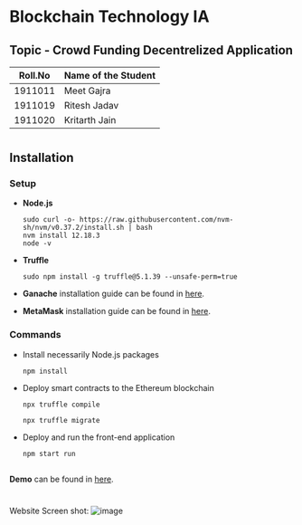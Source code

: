# Blockchain Technology IA
## Topic - Crowd Funding Decentrelized Application
|Roll.No | Name of the Student |
| --- | --- |
| 1911011 | Meet Gajra |
| 1911019 | Ritesh Jadav |
| 1911020 | Kritarth Jain |
#
## Installation

### Setup

- **Node.js**

      sudo curl -o- https://raw.githubusercontent.com/nvm-sh/nvm/v0.37.2/install.sh | bash
      nvm install 12.18.3
      node -v

- **Truffle**

      sudo npm install -g truffle@5.1.39 --unsafe-perm=true

- **Ganache** installation guide can be found in [here](https://www.trufflesuite.com/ganache).

- **MetaMask** installation guide can be found in [here](https://metamask.io/).

### Commands

- Install necessarily Node.js packages

      npm install

- Deploy smart contracts to the Ethereum blockchain
       
      npx truffle compile
      
      npx truffle migrate
- Deploy and run the front-end application
       
      npm start run
     
##
**Demo** can be found in [here](https://drive.google.com/file/d/1rhfZrmVO2s8nrJ_n4B84lTAc5_Z7g5BO/view?usp=sharing).
#
Website Screen shot:
![image](https://user-images.githubusercontent.com/63907547/194704622-506a9ec7-3803-46cf-8c8a-2d0d28cc61d9.png)
